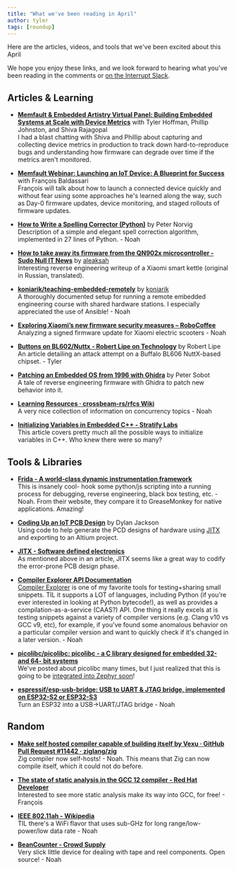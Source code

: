 ```yaml
---
title: "What we've been reading in April"
author: tyler
tags: [roundup]
---
```


<!-- excerpt start -->

Here are the articles, videos, and tools that we've been excited about this
April

<!-- excerpt end -->

We hope you enjoy these links, and we look forward to hearing what you've been
reading in the comments or [on the Interrupt Slack](https://interrupt-slack.herokuapp.com/).

## Articles & Learning

- [**Memfault & Embedded Artistry Virtual Panel: Building Embedded Systems at Scale with Device Metrics**](https://go.memfault.com/embedded-device-observability-metrics-panel) with Tyler Hoffman, Phillip Johnston, and Shiva Rajagopal<br>
I had a blast chatting with Shiva and Phillip about capturing and collecting device metrics in production to track down hard-to-reproduce bugs and understanding how firmware can degrade over time if the metrics aren't monitored.

- [**Memfault Webinar: Launching an IoT Device: A Blueprint for Success**](https://go.memfault.com/blueprint-for-launching-an-iot-device-webinar) with François Baldassari<br>
François will talk about how to launch a connected device quickly and without fear using some approaches he's learned along the way, such as Day-0 firmware updates, device monitoring, and staged rollouts of firmware updates.

- [**How to Write a Spelling Corrector (Python)**](https://norvig.com/spell-correct.html) by Peter Norvig<br>
Description of a simple and elegant spell correction algorithm, implemented in 27 lines of Python. - Noah

- [**How to take away its firmware from the QN902x microcontroller - Sudo Null IT News**](https://habr-com.translate.goog/ru/post/663312/?_x_tr_sl=auto&_x_tr_tl=en&_x_tr_hl=en) by [aleaksah](https://gist.github.com/aleaksah)<br>
Interesting reverse engineering writeup of a Xiaomi smart kettle (original in Russian, translated).

- [**koniarik/teaching-embedded-remotely**](https://github.com/koniarik/teaching-embedded-remotely) by [koniarik](https://github.com/koniarik)<br>
A thoroughly documented setup for running a remote embedded engineering course with shared hardware stations. I especially appreciated the use of Ansible! - Noah

- [**Exploring Xiaomi’s new firmware security measures – RoboCoffee**](https://robocoffee.de/?p=193)<br>
Analyzing a signed firmware update for Xiaomi electric scooters - Noah

- [**Buttons on BL602/Nuttx - Robert Lipe on Technology**](https://www.robertlipe.com/buttons-on-bl602-nuttx/) by Robert Lipe<br>
An article detailing an attack attempt on a Buffalo BL606 NuttX-based chipset. - Tyler

- [**Patching an Embedded OS from 1996 with Ghidra**](http://blog.petersobot.com/patching-the-k2500) by Peter Sobot<br> 
A tale of reverse engineering firmware with Ghidra to patch new behavior into it.

- [**Learning Resources · crossbeam-rs/rfcs Wiki**](https://github.com/crossbeam-rs/rfcs/wiki#learning-resources)<br>
A very nice collection of information on concurrency topics - Noah

- [**Initializing Variables in Embedded C++ - Stratify Labs**](https://blog.stratifylabs.dev/device/2022-04-05-Initializing-Variables-in-Embedded-Cpp/)<br>
This article covers pretty much all the possible ways to initialize variables in C++. Who knew there were so many?

## Tools & Libraries

- [**Frida - A world-class dynamic instrumentation framework**](https://frida.re/docs/home/)<br>
This is insanely cool- hook some python/js scripting into a running process for debugging, reverse engineering, black box testing, etc. - Noah. From their website, they compare it to GreaseMonkey for native applications. Amazing!

- [**Coding Up an IoT PCB Design**](https://www.geocene.com/tech/hardware/2022/05/03/coding-up-an-iot-pcb-design) by Dylan Jackson<br>
Using code to help generate the PCD designs of hardware using [JITX](https://www.jitx.com/) and exporting to an Altium project.

- [**JITX - Software defined electronics**](https://www.jitx.com/)<br>
As mentioned above in an article, JITX seems like a great way to codify the error-prone PCB design phase.

- [**Compiler Explorer API Documentation**](https://github.com/compiler-explorer/compiler-explorer/blob/main/docs/API.md)<br>
[Compiler Explorer](https://godbolt.org/) is one of my favorite tools for testing+sharing small snippets. TIL it supports a LOT of languages, including Python (if you're ever interested in looking at Python bytecode!), as well as provides a compilation-as-a-service (CAAS?) API. One thing it really excels at is testing snippets against a variety of compiler versions (e.g. Clang v10 vs GCC v9, etc), for example, if you've found some anomalous behavior on a particular compiler version and want to quickly check if it's changed in a later version. - Noah

- [**picolibc/picolibc: picolibc - a C library designed for embedded 32- and 64- bit systems**](https://github.com/picolibc/picolibc/)<br>
We've posted about picolibc many times, but I just realized that this is going to be [integrated into Zephyr soon](https://github.com/zephyrproject-rtos/zephyr/issues/44143)!

- [**espressif/esp-usb-bridge: USB to UART & JTAG bridge, implemented on ESP32-S2 or ESP32-S3**](https://github.com/espressif/esp-usb-bridge)<br>
Turn an ESP32 into a USB->UART/JTAG bridge - Noah

## Random

- [**Make self hosted compiler capable of building itself by Vexu · GitHub Pull Request #11442 · ziglang/zig**](https://github.com/ziglang/zig/pull/11442)<br>
Zig compiler now self-hosts! - Noah. This means that Zig can now compile itself, which it could not do before.

- [**The state of static analysis in the GCC 12 compiler - Red Hat Developer**](https://developers.redhat.com/articles/2022/04/12/state-static-analysis-gcc-12-compiler)<br>
Interested to see more static analysis make its way into GCC, for free! - François

- [**IEEE 802.11ah - Wikipedia**](https://en.m.wikipedia.org/wiki/IEEE_802.11ah)<br>
TIL there's a WiFi flavor that uses sub-GHz for long range/low-power/low data rate - Noah

- [**BeanCounter - Crowd Supply**](https://www.crowdsupply.com/great-big-factory/beancounter)<br>
Very slick little device for dealing with tape and reel components. Open source! - Noah
